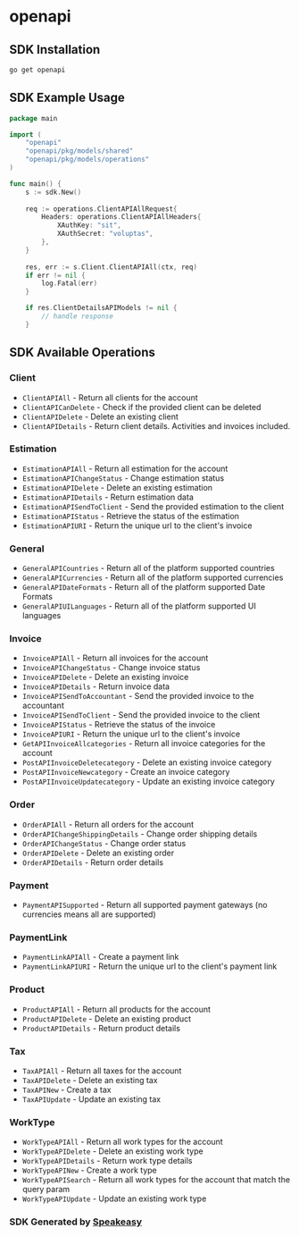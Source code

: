 # openapi

<!-- Start SDK Installation -->
## SDK Installation

```bash
go get openapi
```
<!-- End SDK Installation -->

## SDK Example Usage
<!-- Start SDK Example Usage -->
```go
package main

import (
    "openapi"
    "openapi/pkg/models/shared"
    "openapi/pkg/models/operations"
)

func main() {
    s := sdk.New()
    
    req := operations.ClientAPIAllRequest{
        Headers: operations.ClientAPIAllHeaders{
            XAuthKey: "sit",
            XAuthSecret: "voluptas",
        },
    }
    
    res, err := s.Client.ClientAPIAll(ctx, req)
    if err != nil {
        log.Fatal(err)
    }

    if res.ClientDetailsAPIModels != nil {
        // handle response
    }
```
<!-- End SDK Example Usage -->

<!-- Start SDK Available Operations -->
## SDK Available Operations

### Client

* `ClientAPIAll` - Return all clients for the account
* `ClientAPICanDelete` - Check if the provided client can be deleted
* `ClientAPIDelete` - Delete an existing client
* `ClientAPIDetails` - Return client details. Activities and invoices included.

### Estimation

* `EstimationAPIAll` - Return all estimation for the account
* `EstimationAPIChangeStatus` - Change estimation status
* `EstimationAPIDelete` - Delete an existing estimation
* `EstimationAPIDetails` - Return estimation data
* `EstimationAPISendToClient` - Send the provided estimation to the client
* `EstimationAPIStatus` - Retrieve the status of the estimation
* `EstimationAPIURI` - Return the unique url to the client's invoice

### General

* `GeneralAPICountries` - Return all of the platform supported countries
* `GeneralAPICurrencies` - Return all of the platform supported currencies
* `GeneralAPIDateFormats` - Return all of the platform supported Date Formats
* `GeneralAPIUILanguages` - Return all of the platform supported UI languages

### Invoice

* `InvoiceAPIAll` - Return all invoices for the account
* `InvoiceAPIChangeStatus` - Change invoice status
* `InvoiceAPIDelete` - Delete an existing invoice
* `InvoiceAPIDetails` - Return invoice data
* `InvoiceAPISendToAccountant` - Send the provided invoice to the accountant
* `InvoiceAPISendToClient` - Send the provided invoice to the client
* `InvoiceAPIStatus` - Retrieve the status of the invoice
* `InvoiceAPIURI` - Return the unique url to the client's invoice
* `GetAPIInvoiceAllcategories` - Return all invoice categories for the account
* `PostAPIInvoiceDeletecategory` - Delete an existing invoice category
* `PostAPIInvoiceNewcategory` - Create an invoice category
* `PostAPIInvoiceUpdatecategory` - Update an existing invoice category

### Order

* `OrderAPIAll` - Return all orders for the account
* `OrderAPIChangeShippingDetails` - Change order shipping details
* `OrderAPIChangeStatus` - Change order status
* `OrderAPIDelete` - Delete an existing order
* `OrderAPIDetails` - Return order details

### Payment

* `PaymentAPISupported` - Return all supported payment gateways (no currencies means all are supported)

### PaymentLink

* `PaymentLinkAPIAll` - Create a payment link
* `PaymentLinkAPIURI` - Return the unique url to the client's payment link

### Product

* `ProductAPIAll` - Return all products for the account
* `ProductAPIDelete` - Delete an existing product
* `ProductAPIDetails` - Return product details

### Tax

* `TaxAPIAll` - Return all taxes for the account
* `TaxAPIDelete` - Delete an existing tax
* `TaxAPINew` - Create a tax
* `TaxAPIUpdate` - Update an existing tax

### WorkType

* `WorkTypeAPIAll` - Return all work types for the account
* `WorkTypeAPIDelete` - Delete an existing work type
* `WorkTypeAPIDetails` - Return work type details
* `WorkTypeAPINew` - Create a work type
* `WorkTypeAPISearch` - Return all work types for the account that match the query param
* `WorkTypeAPIUpdate` - Update an existing work type

<!-- End SDK Available Operations -->

### SDK Generated by [Speakeasy](https://docs.speakeasyapi.dev/docs/using-speakeasy/client-sdks)
